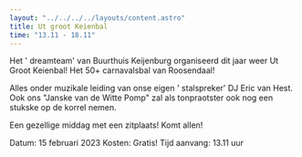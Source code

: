 ```yaml
---
layout: "../../../../layouts/content.astro"
title: Ut groot Keienbal
time: "13.11 - 18.11"
---
```


Het ' dreamteam' van Buurthuis Keijenburg organiseerd dit jaar weer Ut Groot Keienbal!
Het 50+ carnavalsbal van Roosendaal!

Alles onder muzikale leiding van onse eigen ' stalspreker' DJ Eric van Hest.
Ook ons "Janske van de Witte Pomp" zal als tonpraotster ook nog een stukske op de korrel nemen.

Een gezellige middag met een zitplaats!
Komt allen!

Datum: 15 februari 2023
Kosten: Gratis!
Tijd aanvang: 13.11 uur
      
